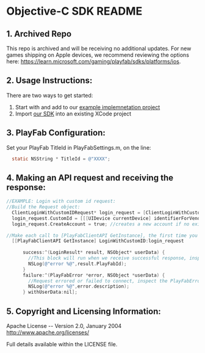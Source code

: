 # Objective-C SDK README

## 1. Archived Repo

This repo is archived and will be receiving no additional updates. For new games shipping on Apple devices, we recommend reviewing the options here: https://learn.microsoft.com/gaming/playfab/sdks/platforms/ios.

## 2. Usage Instructions:

There are two ways to get started:
  1. Start with and add to our [example implemnetation project](/Example/)
  2. Import [our SDK](/PlayFabSDK) into an existing XCode project


## 3. PlayFab Configuration:

Set your PlayFab TitleId in PlayFabSettings.m, on the line:
```Objective-C
  static NSString * TitleId = @"XXXX";
```


## 4. Making an API request and receiving the response:

```Objective-C
//EXAMPLE: Login with custom id request:
//Build the Request object:
  ClientLoginWithCustomIDRequest* login_request = [ClientLoginWithCustomIDRequest new];
  login_request.CustomId = [[[UIDevice currentDevice] identifierForVendor] UUIDString]; //use the identifier for vendor as our custom ID.
  login_request.CreateAccount = true; //creates a new account if no existing one
    
//Make each call to [PlayFabClientAPI GetInstance], the first time you do this, an instance will be created and then used.
  [[PlayFabClientAPI GetInstance] LoginWithCustomID:login_request
      
      success:^(LoginResult* result, NSObject* userData) {
        //This block will run when we receive successful response, inspect the result class for pertinent info.
        NSLog(@"error %@",result.PlayFabId);
      }
      failure:^(PlayFabError *error, NSObject *userData) {
        //Request errored or failed to connect, inspect the PlayFabError class for pertinent info.
        NSLog(@"error %@",error.description);
      } withUserData:nil];
```


## 5. Copyright and Licensing Information:

  Apache License -- 
  Version 2.0, January 2004
  http://www.apache.org/licenses/

  Full details available within the LICENSE file.
